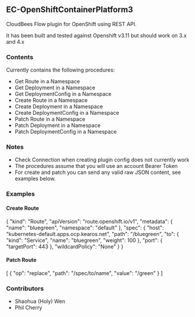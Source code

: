 ## EC-OpenShiftContainerPlatform3 ##

CloudBees Flow plugin for OpenShift using REST API.

It has been built and tested against Openshift v3.11 but should work on 3.x and 4.x

### Contents ###
Currently contains the following procedures:

- Get Route in a Namespace
- Get Deployment in a Namespace
- Get DeploymentConfig in a Namespace
- Create Route in a Namespace
- Create Deployment in a Namespace
- Create DeploymentConfig in a Namespace
- Patch Route in a Namespace
- Patch Deployment in a Namespace
- Patch DeploymentConfig in a Namespace

### Notes ###
- Check Connection when creating plugin config does not currently work
- The procedures assume that you will use an account Bearer Token
- For create and patch you can send any valid raw JSON content, see examples below.

### Examples ###

#### Create Route ####

{
  "kind": "Route",
  "apiVersion": "route.openshift.io/v1",
  "metadata": {
    "name": "bluegreen",
    "namespace": "default"
  },
  "spec": {
    "host": "kubernetes-default.apps.ocp.kearos.net",
    "path": "/bluegreen",
    "to": {
      "kind": "Service",
      "name": "bluegreen",
      "weight": 100
    },
    "port": {
      "targetPort": 443
    },
    "wildcardPolicy": "None"
  }
}

#### Patch Route ####

[
    {
        "op": "replace",
        "path": "/spec/to/name",
        "value": "/green"
    }
]

### Contributors ###
- Shaohua (Holy) Wen
- Phil Cherry
